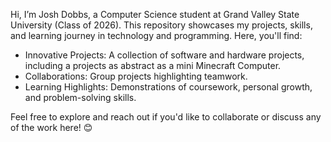Hi, I’m Josh Dobbs, a Computer Science student at Grand Valley State University (Class of 2026). This repository showcases my projects, skills, and learning journey in technology and programming. Here, you'll find:

- Innovative Projects: A collection of software and hardware projects, including a projects as abstract as a mini Minecraft Computer.
- Collaborations: Group projects highlighting teamwork.
- Learning Highlights: Demonstrations of coursework, personal growth, and problem-solving skills.

Feel free to explore and reach out if you'd like to collaborate or discuss any of the work here! 😊

